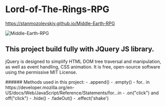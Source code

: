 # Lord-of-The-Rings-RPG 
https://stanmozolevskiy.github.io/Middle-Earth-RPG 

 ![Middle-Earth-RPG](http://66.media.tumblr.com/abd23ab8f9c393d2a833a6f179d7fee7/tumblr_n7qap2CT001t6ngbpo1_500.gif) 

## This project build fully with JQuery JS library.
<p>
jQuery is designed to simplify HTML DOM tree traversal and manipulation, as well as event handling, CSS animation. It is free, open-source software using the permissive MIT License.
</p>
###### Methods used in this project:
- .append()
- .empty()
- for.. in  https://developer.mozilla.org/en-US/docs/Web/JavaScript/Reference/Statements/for...in
- .on("click") and off("click")
- .hide()
- .fadeOut()
- .effect('shake')
